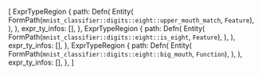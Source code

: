 [
    ExprTypeRegion {
        path: Defn(
            Entity(
                FormPath(`mnist_classifier::digits::eight::upper_mouth_match`, `Feature`),
            ),
        ),
        expr_ty_infos: [],
    },
    ExprTypeRegion {
        path: Defn(
            Entity(
                FormPath(`mnist_classifier::digits::eight::is_eight`, `Feature`),
            ),
        ),
        expr_ty_infos: [],
    },
    ExprTypeRegion {
        path: Defn(
            Entity(
                FormPath(`mnist_classifier::digits::eight::big_mouth`, `Function`),
            ),
        ),
        expr_ty_infos: [],
    },
]